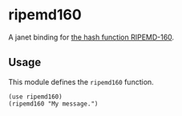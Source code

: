 # ripemd160

A janet binding for [the hash function RIPEMD-160](https://homes.esat.kuleuven.be/~bosselae/ripemd160.html).

## Usage

This module defines the `ripemd160` function.

```
(use ripemd160)
(ripemd160 "My message.")
```
